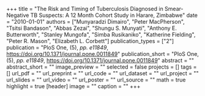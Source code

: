 +++
title = "The Risk and Timing of Tuberculosis Diagnosed in Smear-Negative TB Suspects: A 12 Month Cohort Study in Harare, Zimbabwe"
date = "2010-01-01"
authors = ["Munyaradzi Dimairo", "Peter MacPherson", "Tsitsi Bandason", "Abbas Zezai", "Shungu S. Munyati", "Anthony E. Butterworth", "Stanley Mungofa", "Simba Rusikaniko", "Katherine Fielding", "Peter R. Mason", "Elizabeth L. Corbett"]
publication_types = ["2"]
publication = "PloS One, (5), _pp. e11849_, https://doi.org/10.1371/journal.pone.0011849"
publication_short = "PloS One, (5), _pp. e11849_, https://doi.org/10.1371/journal.pone.0011849"
abstract = ""
abstract_short = ""
image_preview = ""
selected = false
projects = []
tags = []
url_pdf = ""
url_preprint = ""
url_code = ""
url_dataset = ""
url_project = ""
url_slides = ""
url_video = ""
url_poster = ""
url_source = ""
math = true
highlight = true
[header]
image = ""
caption = ""
+++
